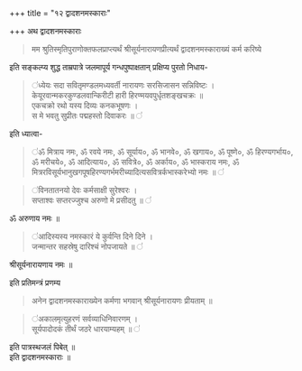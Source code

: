 
+++
title = "१२ द्वादशनमस्काराः"

+++
अथ द्वादशनमस्काराः  

> मम श्रुतिस्मृतिपुराणोक्तफलप्राप्त्यर्थं श्रीसूर्यनारायणप्रीत्यर्थं द्वादशनमस्काराख्यं कर्म करिष्ये  

 इति सङ्कल्प्य शुद्ध ताम्रपात्रे जलमापूर्य गन्धपुष्पाक्षतान् प्रक्षिप्य पुरतो निधाय- 

>  ॑ध्येयः सदा सवितृमण्डलमध्यवर्ती नारायणः सरसिजासन सन्निविष्टः ।  
केयूरवान्मकरकुण्डलवान्किरीटी हारी हिरण्मयवपुर्धृतशङ्खचक्रः ॥  
एकचक्रो रथो यस्य दिव्यः कनकभूषणः ।  
स मे भवतु सुप्रीतः पद्महस्तो दिवाकरः ॥ ॑  

इति ध्यात्वा-  

>  ॑ॐ मित्राय नमः, ॐ रवये नमः, ॐ सूर्याय०, ॐ भानवे०, ॐ खगाय०, ॐ पूष्णे०, ॐ हिरण्यगर्भाय०, ॐ मरीचये०, ॐ आदित्याय०, ॐ सवित्रे०, ॐ अर्काय०, ॐ भास्कराय नमः, ॐ मित्ररविसूर्यभानुखगपूषहिरण्यगर्भमरीच्यादित्यसवित्रर्कभास्करेभ्यो नमः ॥ ॑   

>  ॑विनतातनयो देवः कर्मसाक्षी सुरेश्वरः ।  
सप्ताश्वः सप्तरज्जुश्च अरुणो मे प्रसीदतु ॥ ॑ 

ॐ अरुणाय नमः ॥  

>  ॑आदिस्यस्य नमस्कारं ये कुर्वन्ति दिने दिने ।  
जन्मान्तर सहस्रेषु दारिश्चं नोपजायते ॥ ॑  

श्रीसूर्यनारायणाय नमः ॥  

इति प्रतिमन्त्रं प्रणम्य  

> अनेन द्वादशनमस्काराख्येन कर्मणा भगवान् श्रीसूर्यनारायणः प्रीयताम् ॥  

>  ॑अकालमृत्युहरणं सर्वव्याधिनिवारणम् ।  
सूर्यपादोदकं तीर्थं जठरे धारयाम्यहम् ॥ ॑   

इति पात्रस्थजलं पिबेत् ॥  
इति द्वादशनमस्काराः ॥


